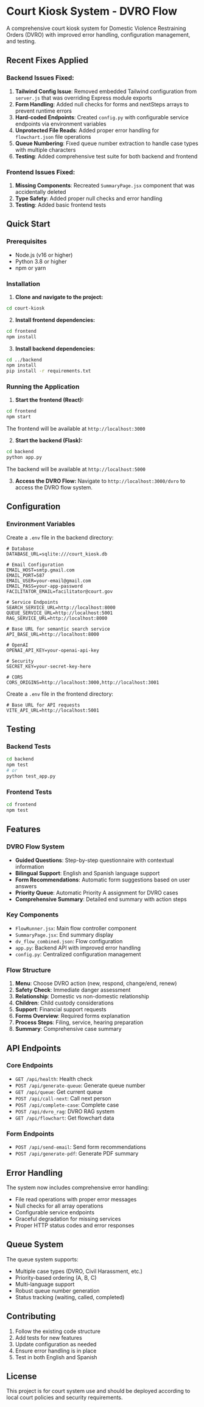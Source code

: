 # Court Kiosk System - DVRO Flow

A comprehensive court kiosk system for Domestic Violence Restraining Orders (DVRO) with improved error handling, configuration management, and testing.

## Recent Fixes Applied

### Backend Issues Fixed:
1. **Tailwind Config Issue**: Removed embedded Tailwind configuration from `server.js` that was overriding Express module exports
2. **Form Handling**: Added null checks for forms and nextSteps arrays to prevent runtime errors
3. **Hard-coded Endpoints**: Created `config.py` with configurable service endpoints via environment variables
4. **Unprotected File Reads**: Added proper error handling for `flowchart.json` file operations
5. **Queue Numbering**: Fixed queue number extraction to handle case types with multiple characters
6. **Testing**: Added comprehensive test suite for both backend and frontend

### Frontend Issues Fixed:
1. **Missing Components**: Recreated `SummaryPage.jsx` component that was accidentally deleted
2. **Type Safety**: Added proper null checks and error handling
3. **Testing**: Added basic frontend tests

## Quick Start

### Prerequisites
- Node.js (v16 or higher)
- Python 3.8 or higher
- npm or yarn

### Installation

1. **Clone and navigate to the project:**
```bash
cd court-kiosk
```

2. **Install frontend dependencies:**
```bash
cd frontend
npm install
```

3. **Install backend dependencies:**
```bash
cd ../backend
npm install
pip install -r requirements.txt
```

### Running the Application

1. **Start the frontend (React):**
```bash
cd frontend
npm start
```
The frontend will be available at `http://localhost:3000`

2. **Start the backend (Flask):**
```bash
cd backend
python app.py
```
The backend will be available at `http://localhost:5000`

3. **Access the DVRO Flow:**
Navigate to `http://localhost:3000/dvro` to access the DVRO flow system.

## Configuration

### Environment Variables

Create a `.env` file in the backend directory:

```env
# Database
DATABASE_URL=sqlite:///court_kiosk.db

# Email Configuration
EMAIL_HOST=smtp.gmail.com
EMAIL_PORT=587
EMAIL_USER=your-email@gmail.com
EMAIL_PASS=your-app-password
FACILITATOR_EMAIL=facilitator@court.gov

# Service Endpoints
SEARCH_SERVICE_URL=http://localhost:8000
QUEUE_SERVICE_URL=http://localhost:5001
RAG_SERVICE_URL=http://localhost:8000

# Base URL for semantic search service
API_BASE_URL=http://localhost:8000

# OpenAI
OPENAI_API_KEY=your-openai-api-key

# Security
SECRET_KEY=your-secret-key-here

# CORS
CORS_ORIGINS=http://localhost:3000,http://localhost:3001
```

Create a `.env` file in the frontend directory:

```env
# Base URL for API requests
VITE_API_URL=http://localhost:5001
```

## Testing

### Backend Tests
```bash
cd backend
npm test
# or
python test_app.py
```

### Frontend Tests
```bash
cd frontend
npm test
```

## Features

### DVRO Flow System
- **Guided Questions**: Step-by-step questionnaire with contextual information
- **Bilingual Support**: English and Spanish language support
- **Form Recommendations**: Automatic form suggestions based on user answers
- **Priority Queue**: Automatic Priority A assignment for DVRO cases
- **Comprehensive Summary**: Detailed end summary with action steps

### Key Components
- `FlowRunner.jsx`: Main flow controller component
- `SummaryPage.jsx`: End summary display
- `dv_flow_combined.json`: Flow configuration
- `app.py`: Backend API with improved error handling
- `config.py`: Centralized configuration management

### Flow Structure
1. **Menu**: Choose DVRO action (new, respond, change/end, renew)
2. **Safety Check**: Immediate danger assessment
3. **Relationship**: Domestic vs non-domestic relationship
4. **Children**: Child custody considerations
5. **Support**: Financial support requests
6. **Forms Overview**: Required forms explanation
7. **Process Steps**: Filing, service, hearing preparation
8. **Summary**: Comprehensive case summary

## API Endpoints

### Core Endpoints
- `GET /api/health`: Health check
- `POST /api/generate-queue`: Generate queue number
- `GET /api/queue`: Get current queue
- `POST /api/call-next`: Call next person
- `POST /api/complete-case`: Complete case
- `POST /api/dvro_rag`: DVRO RAG system
- `GET /api/flowchart`: Get flowchart data

### Form Endpoints
- `POST /api/send-email`: Send form recommendations
- `POST /api/generate-pdf`: Generate PDF summary

## Error Handling

The system now includes comprehensive error handling:
- File read operations with proper error messages
- Null checks for all array operations
- Configurable service endpoints
- Graceful degradation for missing services
- Proper HTTP status codes and error responses

## Queue System

The queue system supports:
- Multiple case types (DVRO, Civil Harassment, etc.)
- Priority-based ordering (A, B, C)
- Multi-language support
- Robust queue number generation
- Status tracking (waiting, called, completed)

## Contributing

1. Follow the existing code structure
2. Add tests for new features
3. Update configuration as needed
4. Ensure error handling is in place
5. Test in both English and Spanish

## License

This project is for court system use and should be deployed according to local court policies and security requirements.
